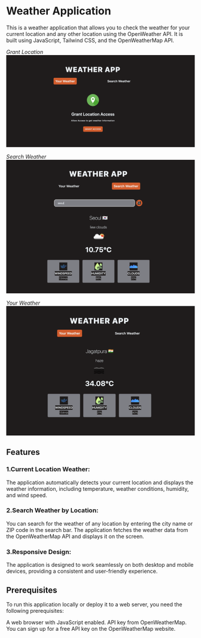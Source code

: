 <h1>Weather Application</h1>
This is a weather application that allows you to check the weather for your current location and any other location using the OpenWeather API. It is built using JavaScript, Tailwind CSS, and the OpenWeatherMap API.

<i>Grant Location</i>
![Screenshot of my project](assets/GrantLocation.png)

 <i>Search Weather</i>
![Screenshot of my project](assets/SearchWeather.png)

<i>Your Weather</i>
![Screenshot of my project](assets/YourWeather.png)

<h2>Features</h2>

<h3>1.Current Location Weather:</h3>
The application automatically detects your current location and displays the weather information, including temperature, weather conditions, humidity, and wind speed.

<h3>2.Search Weather by Location:</h3>
You can search for the weather of any location by entering the city name or ZIP code in the search bar. The application fetches the weather data from the OpenWeatherMap API and displays it on the screen.

<h3>3.Responsive Design:</h3>
The application is designed to work seamlessly on both desktop and mobile devices, providing a consistent and user-friendly experience.

<h2>Prerequisites</h2>
To run this application locally or deploy it to a web server, you need the following prerequisites:

A web browser with JavaScript enabled.
API key from OpenWeatherMap. You can sign up for a free API key on the OpenWeatherMap website.


